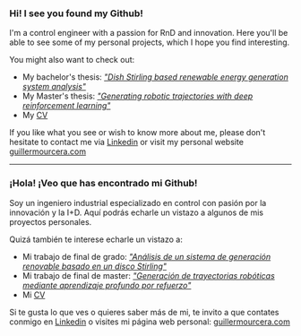 ### Hi! I see you found my Github!

I'm a control engineer with a passion for RnD and innovation. Here you'll be able to see some of my personal projects, which I hope you find interesting. 

You might also want to check out:

* My bachelor's thesis: [*"Dish Stirling based renewable energy generation system analysis"*](https://upcommons.upc.edu/handle/2117/79745)
* My Master's thesis: [*"Generating robotic trajectories with deep reinforcement learning"*](https://upcommons.upc.edu/handle/2117/117602)
* My [CV](https://guillermourcera.com/docs/Urcera_Martin_CURRICULUM_VITAE_EN.pdf)

If you like what you see or wish to know more about me, please don't hesitate to contact me via [Linkedin](https://es.linkedin.com/in/guillermourcera) or visit my personal website [guillermourcera.com](guillermourcera.com/en)

---

### ¡Hola! ¡Veo que has encontrado mi Github!

Soy un ingeniero industrial especializado en control con pasión por la innovación y la I+D. Aquí podrás echarle un vistazo a algunos de mis proyectos personales.

Quizá también te interese echarle un vistazo a:

* Mi  trabajo de final de grado: [*"Análisis de un sistema de generación renovable basado en un disco Stirling"*](https://upcommons.upc.edu/handle/2117/79745)
* Mi trabajo de final de master: [*"Generación de trayectorias robóticas mediante aprendizaje profundo por refuerzo"*](https://upcommons.upc.edu/handle/2117/117602)
* Mi [CV](https://guillermourcera.com/docs/Urcera_Martin_CURRICULUM_VITAE_ES.pdf)

Si te gusta lo que ves o quieres saber más de mi, te invito a que contates conmigo en [Linkedin](https://es.linkedin.com/in/guillermourcera) o visites mi página web personal: [guillermourcera.com](guillermourcera.com/es)
